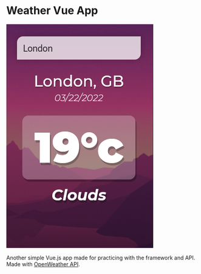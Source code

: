 # Weather Vue App

![screenshot](screenshot.png)

Another simple Vue.js app made for practicing with the framework and API. Made with [OpenWeather API](https://openweathermap.org/api).
